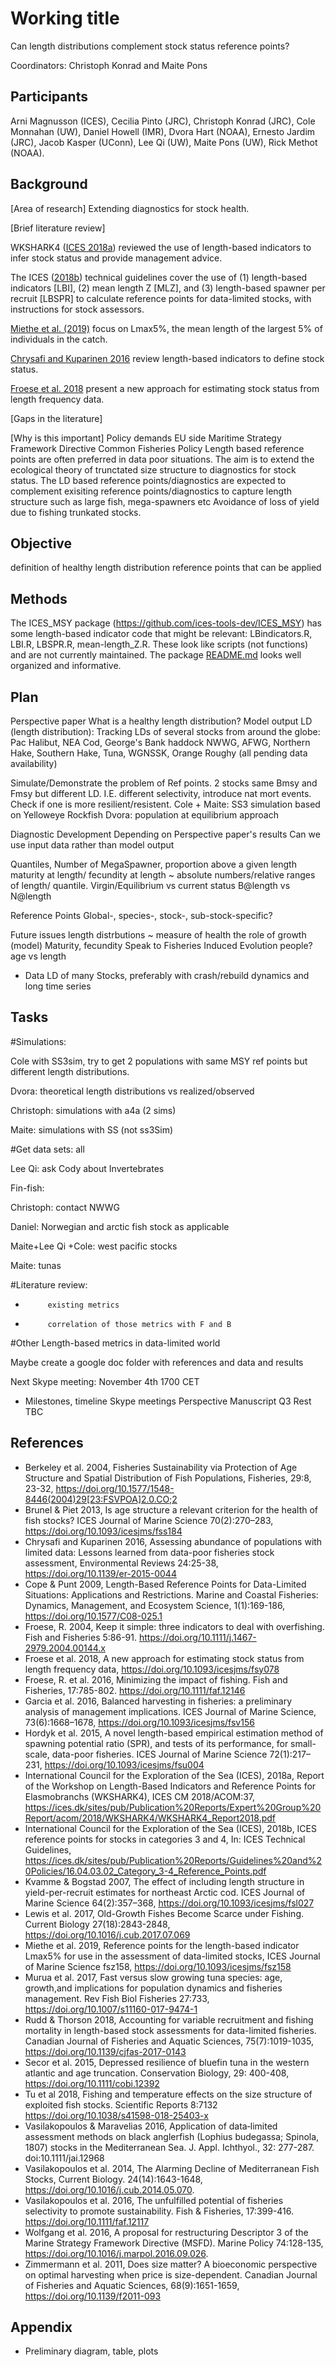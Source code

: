# Working title
Can length distributions complement stock status reference points?

Coordinators: Christoph Konrad and Maite Pons

## Participants

Arni Magnusson (ICES),
Cecilia Pinto (JRC),
Christoph Konrad (JRC),
Cole Monnahan (UW),
Daniel Howell (IMR),
Dvora Hart (NOAA),
Ernesto Jardim (JRC),
Jacob Kasper (UConn),
Lee Qi (UW),
Maite Pons (UW),
Rick Methot (NOAA).


## Background

[Area of research]
Extending diagnostics for stock health.

[Brief literature review]

WKSHARK4 ([ICES 2018a](https://ices.dk/sites/pub/Publication%20Reports/Expert%20Group%20Report/acom/2018/WKSHARK4/WKSHARK4_Report2018.pdf)) reviewed the use of length-based indicators to infer stock status and provide management advice.

The ICES ([2018b](https://ices.dk/sites/pub/Publication%20Reports/Guidelines%20and%20Policies/16.04.03.02_Category_3-4_Reference_Points.pdf)) technical guidelines cover the use of (1) length-based indicators [LBI], (2) mean length Z [MLZ], and (3) length-based spawner per recruit [LBSPR] to calculate reference points for data-limited stocks, with instructions for stock assessors.

[Miethe et al. (2019)](https://doi.org/10.1093/icesjms/fsz158) focus on Lmax5%, the mean length of the largest 5% of individuals in the catch.

[Chrysafi and Kuparinen 2016](https://doi.org/10.1139/er-2015-0044) review length-based indicators to define stock status.

[Froese et al. 2018](https://doi.org/10.1093/icesjms/fsy078) present a new approach for estimating stock status from length frequency data.

[Gaps in the literature]

[Why is this important]
Policy demands EU side
 Maritime Strategy Framework Directive
 Common Fisheries Policy
Length based reference points are often preferred in data poor situations.
The aim is to extend the ecological theory of trunctated size structure to diagnostics for stock status. The LD based reference points/diagnostics are expected to complement exisiting reference points/diagnostics to capture length structure such as large fish, mega-spawners etc
Avoidance of loss of yield due to fishing trunkated stocks.


## Objective
definition of healthy length distribution
reference points that can be applied

## Methods
The ICES_MSY package (https://github.com/ices-tools-dev/ICES_MSY) has some length-based indicator code that might be relevant: LBindicators.R, LBI.R, LBSPR.R, mean-length_Z.R. These look like scripts (not functions) and are not currently maintained. The package [README.md](https://github.com/ices-tools-dev/ICES_MSY/blob/master/README.md) looks well organized and informative.

## Plan
Perspective paper
  What is a healthy length distribution?
       Model output LD (length distribution):
            Tracking LDs of several stocks from around the globe:
                        Pac Halibut, NEA Cod, George's Bank haddock
                        NWWG, AFWG, Northern Hake, Southern Hake,
                        Tuna, WGNSSK, Orange Roughy 
                        (all pending data availability)


  Simulate/Demonstrate the problem of Ref points.
      2 stocks same Bmsy and Fmsy but different LD. I.E. different selectivity, introduce nat mort events. Check if one is more resilient/resistent. 
      Cole + Maite: SS3 simulation based on Yelloweye Rockfish
      Dvora: population at equilibrium approach


                
Diagnostic Development
  Depending on Perspective paper's results
  Can we use input data rather than model output

  Quantiles, Number of MegaSpawner, proportion above a given length                    maturity at length/ fecundity at length ~ absolute numbers/relative            ranges of length/ quantile.
  Virgin/Equilibrium vs current status
  B@length vs N@length

Reference Points
  Global-, species-, stock-, sub-stock-specific?
            
Future issues
  length distrbutions ~ measure of health
  the role of growth (model) 
  Maturity, fecundity
  Speak to Fisheries Induced Evolution people?
  age vs length

* Data
  LD of many Stocks, preferably with crash/rebuild dynamics and long time series 


## Tasks
#Simulations:

Cole with SS3sim, try to get 2 populations with same MSY ref points but different length distributions.

Dvora: theoretical length distributions vs realized/observed

Christoph: simulations with a4a (2 sims)

Maite: simulations with SS (not ss3Sim)

#Get data sets: all

Lee Qi: ask Cody about Invertebrates

Fin-fish:

Christoph: contact NWWG 

Daniel: Norwegian and arctic fish stock as applicable

Maite+Lee Qi +Cole: west pacific stocks

Maite: tunas

#Literature review:

-          existing metrics

-          correlation of those metrics with F and B

#Other
Length-based metrics in data-limited world

Maybe create a google doc folder with references and data and results

Next Skype meeting: November 4th 1700 CET
* Milestones, timeline
  Skype meetings
  Perspective Manuscript Q3
  Rest TBC
  
## References

* Berkeley et al. 2004, Fisheries Sustainability via Protection of Age Structure and Spatial Distribution of Fish Populations, Fisheries, 29:8, 23-32, https://doi.org/10.1577/1548-8446(2004)29[23:FSVPOA]2.0.CO;2 
* Brunel & Piet 2013, Is age structure a relevant criterion for the health of fish stocks? ICES Journal of Marine Science 70(2):270–283, https://doi.org/10.1093/icesjms/fss184
* Chrysafi and Kuparinen 2016, Assessing abundance of populations with limited data: Lessons learned from data-poor fisheries stock assessment, Environmental Reviews 24:25-38, https://doi.org/10.1139/er-2015-0044
* Cope & Punt 2009, Length-Based Reference Points for Data-Limited Situations: Applications and Restrictions. Marine and Coastal Fisheries: Dynamics, Management, and Ecosystem Science, 1(1):169-186, https://doi.org/10.1577/C08-025.1
* Froese, R. 2004, Keep it simple: three indicators to deal with overfishing. Fish and Fisheries 5:86-91.  https://doi.org/10.1111/j.1467-2979.2004.00144.x
* Froese et al. 2018, A new approach for estimating stock status from length frequency data, https://doi.org/10.1093/icesjms/fsy078
* Froese, R. et al. 2016, Minimizing the impact of fishing. Fish and Fisheries, 17:785-802. https://doi.org/10.1111/faf.12146
* Garcia et al. 2016, Balanced harvesting in fisheries: a preliminary analysis of management implications. ICES Journal of Marine Science, 73(6):1668–1678, https://doi.org/10.1093/icesjms/fsv156
* Hordyk et al. 2015, A novel length-based empirical estimation method of spawning potential ratio (SPR), and tests of its performance, for small-scale, data-poor fisheries. ICES Journal of Marine Science 72(1):217–231, https://doi.org/10.1093/icesjms/fsu004
* International Council for the Exploration of the Sea (ICES), 2018a, Report of the Workshop on Length-Based Indicators and Reference Points for Elasmobranchs (WKSHARK4), ICES CM 2018/ACOM:37, https://ices.dk/sites/pub/Publication%20Reports/Expert%20Group%20Report/acom/2018/WKSHARK4/WKSHARK4_Report2018.pdf
* International Council for the Exploration of the Sea (ICES), 2018b, ICES reference points for stocks in categories 3 and 4, In: ICES Technical Guidelines, https://ices.dk/sites/pub/Publication%20Reports/Guidelines%20and%20Policies/16.04.03.02_Category_3-4_Reference_Points.pdf
* Kvamme & Bogstad 2007, The effect of including length structure in yield-per-recruit estimates for northeast Arctic cod. ICES Journal of Marine Science 64(2):357–368, https://doi.org/10.1093/icesjms/fsl027
* Lewis et al. 2017, Old-Growth Fishes Become Scarce under Fishing. Current Biology 27(18):2843-2848, https://doi.org/10.1016/j.cub.2017.07.069
* Miethe et al. 2019, Reference points for the length-based indicator Lmax5% for use in the assessment of data-limited stocks, ICES Journal of Marine Science fsz158, https://doi.org/10.1093/icesjms/fsz158
* Murua et al. 2017, Fast versus slow growing tuna species: age, growth,and implications for population dynamics and fisheries management. Rev Fish Biol Fisheries 27:733, https://doi.org/10.1007/s11160-017-9474-1
* Rudd & Thorson 2018, Accounting for variable recruitment and fishing mortality in length-based stock assessments for data-limited fisheries. Canadian Journal of Fisheries and Aquatic Sciences, 75(7):1019-1035, https://doi.org/10.1139/cjfas-2017-0143
* Secor et al. 2015, Depressed resilience of bluefin tuna in the western atlantic and age truncation. Conservation Biology, 29: 400-408, https://doi.org/10.1111/cobi.12392
* Tu et al 2018, Fishing and temperature effects on the size structure of exploited fish stocks. Scientific Reports 8:7132  https://doi.org/10.1038/s41598-018-25403-x
* Vasilakopoulos & Maravelias 2016, Application of data‐limited assessment methods on black anglerfish (Lophius budegassa; Spinola, 1807) stocks in the Mediterranean Sea. J. Appl. Ichthyol., 32: 277-287. doi:10.1111/jai.12968
* Vasilakopoulos et al. 2014, The Alarming Decline of Mediterranean Fish Stocks, Current Biology. 24(14):1643-1648, https://doi.org/10.1016/j.cub.2014.05.070.
* Vasilakopoulos et al. 2016, The unfulfilled potential of fisheries selectivity to promote sustainability. Fish & Fisheries, 17:399-416.  https://doi.org/10.1111/faf.12117
* Wolfgang et al. 2016, A proposal for restructuring Descriptor 3 of the Marine Strategy Framework Directive (MSFD). Marine Policy 74:128-135, https://doi.org/10.1016/j.marpol.2016.09.026.
* Zimmermann et al. 2011, Does size matter? A bioeconomic perspective on optimal harvesting when price is size-dependent. Canadian Journal of Fisheries and Aquatic Sciences, 68(9):1651-1659, https://doi.org/10.1139/f2011-093


## Appendix

* Preliminary diagram, table, plots
